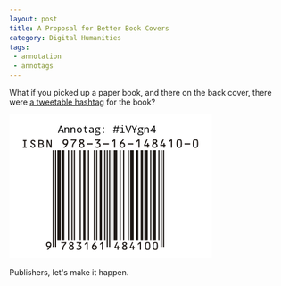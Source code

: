 ```yaml
---
layout: post
title: A Proposal for Better Book Covers
category: Digital Humanities
tags: 
 - annotation
 - annotags
---
```


What if you picked up a paper book, and there on the back cover, there were [a tweetable hashtag](/projects/annotags) for the book? 

![ISBN with an Annotag](/images/annotags/isbn-with-annotag.png)

Publishers, let's make it happen. 
